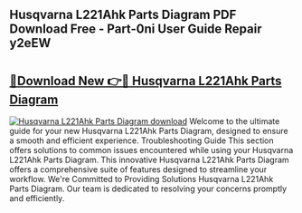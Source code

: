 ## Husqvarna L221Ahk Parts Diagram PDF Download Free - Part-0ni User Guide Repair y2eEW

# <h2><a href="http://dfhfhx.blite.top/?on=Husqvarna+L221Ahk+Parts+Diagram">🔗Download New 👉🔴 Husqvarna L221Ahk Parts Diagram</a></h2>

[![Husqvarna L221Ahk Parts Diagram download](https://i.imgur.com/lujVjoI.png)](http://dfhfhx.blite.top/?on=Husqvarna+L221Ahk+Parts+Diagram)
Welcome to the ultimate guide for your new Husqvarna L221Ahk Parts Diagram, designed to ensure a smooth and efficient experience. Troubleshooting Guide This section offers solutions to common issues encountered while using your Husqvarna L221Ahk Parts Diagram. This innovative Husqvarna L221Ahk Parts Diagram offers a comprehensive suite of features designed to streamline your workflow. We're Committed to Providing Solutions Husqvarna L221Ahk Parts Diagram. Our team is dedicated to resolving your concerns promptly and efficiently.

